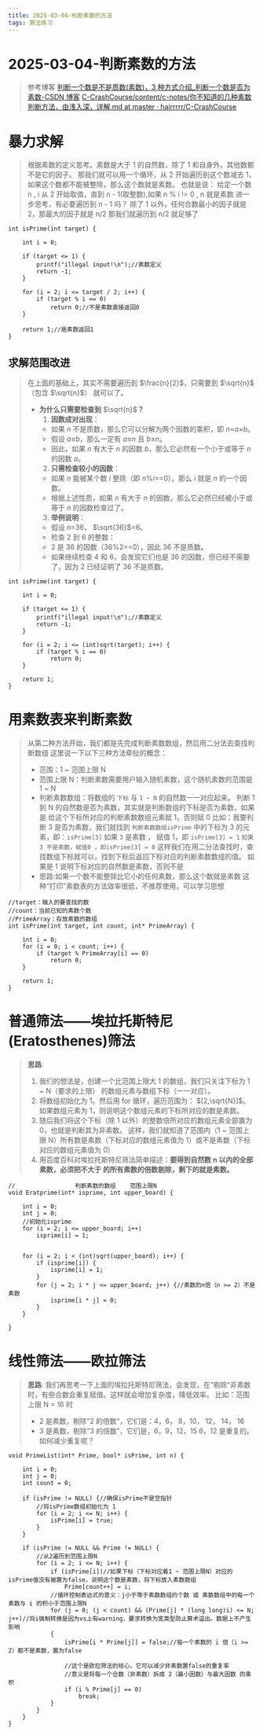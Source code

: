 ```yaml
---
title: 2025-03-04-判断素数的方法
tags: 算法练习
---
```


# 2025-03-04-判断素数的方法

> 参考博客
> [判断一个数是不是质数(素数)，3 种方式介绍_判断一个数是否为素数-CSDN 博客](https://blog.csdn.net/afei__/article/details/80638460)
> [C-CrashCourse/content/c-notes/你不知道的几种素数判断方法，由浅入深，详解.md at master · hairrrrr/C-CrashCourse](https://github.com/hairrrrr/C-CrashCourse/blob/master/content/c-notes/%E4%BD%A0%E4%B8%8D%E7%9F%A5%E9%81%93%E7%9A%84%E5%87%A0%E7%A7%8D%E7%B4%A0%E6%95%B0%E5%88%A4%E6%96%AD%E6%96%B9%E6%B3%95%EF%BC%8C%E7%94%B1%E6%B5%85%E5%85%A5%E6%B7%B1%EF%BC%8C%E8%AF%A6%E8%A7%A3.md)

# **暴力求解**

> 根据素数的定义思考。素数是大于 1 的自然数，除了 1 和自身外，其他数都不是它的因子。 那我们就可以用一个循环，从 2 开始遍历到这个数减去 1，如果这个数都不能被整除，那么这个数就是素数。 也就是说： 给定一个数 n , i 从 2 开始取值，直到 n - 1(取整数),如果 n % i != 0 , n 就是素数 进一步思考，有必要遍历到 n - 1 吗？ 除了 1 以外，任何合数最小的因子就是 2，那最大的因子就是 n/2 那我们就遍历到 n/2 就足够了

```
int isPrime(int target) {

    int i = 0;

    if (target <= 1) {
        printf("illegal input!\n");//素数定义
        return -1;
    }

    for (i = 2; i <= target / 2; i++) {
        if (target % i == 0)
            return 0;//不是素数直接返回0
    }

    return 1;//是素数返回1
}
```

## 求解范围改进

> 在上面的基础上，其实不需要遍历到 $\frac{n}{2}$，只需要到 $\sqrt{n}$（包含 $\sqrt{n}$） 就可以了。
>
> - **为什么只需要检查到** $\sqrt{n}$**？**
>   1. **因数成对出现**：
>   - 如果 _n_ 不是质数，那么它可以分解为两个因数的乘积，即 _n_=_a_×_b_。
>   - 假设 _a_≤_b_，那么一定有 _a_≤_n_ 且 _b_≥_n_。
>   - 因此，如果 _n_ 有大于 _n_ 的因数 _b_，那么它必然有一个小于或等于 _n_ 的因数 _a_。
>   2. **只需检查较小的因数**：
>   - 如果 _n_ 能被某个数 _i_ 整除（即 _n_%_i_==0），那么 _i_ 就是 _n_ 的一个因数。
>   - 根据上述性质，如果 _n_ 有大于 _n_ 的因数，那么它必然已经被小于或等于 _n_ 的因数检查过了。
>   3. **举例说明**：
>   - 假设 _n_=36， $\sqrt{36}$=6。
>   - 检查 2 到 6 的整数：
>   - 2 是 36 的因数（36%2==0），因此 36 不是质数。
>   - 如果继续检查 4 和 6，会发现它们也是 36 的因数，但已经不需要了，因为 2 已经证明了 36 不是质数。

```
int isPrime(int target) {

    int i = 0;

    if (target <= 1) {
        printf("illegal input!\n");//素数定义
        return -1;
    }

    for (i = 2; i <= (int)sqrt(target); i++) {
        if (target % i == 0)
            return 0;
    }

    return 1;
}
```

# **用素数表来判断素数**

> 从第二种方法开始，我们都是先完成判断素数数组，然后用二分法去查找判断数组
> 这里说一下以下三种方法牵扯的概念：
>
> - 范围：1 ~ 范围上限 N
> - 范围上限 N：判断素数需要用户输入随机素数，这个随机素数的范围是 1 ~ N
> - 判断素数数组：将数组的 `下标` 与 `1 ~ N` 的自然数一一对应起来。 判断 1 到 N 的自然数是否为素数，其实就是判断数组的下标是否为素数，如果是 给这个下标所对应的判断素数数组元素赋 1，否则赋 0 比如：我要判断 3 是否为素数，我们就找到 `判断素数数组isPrime` 中的下标为 3 的元素，即：`isPrime[3]` 如果 `3` 是素数 ， 赋值 1，即 `isPrime[3] = 1` `如果 3 不是素数，赋值0 ，即isPrime[3] = 0` 这样我们在用二分法查找时，查找数组下标就可以，找到下标后返回下标对应的判断素数数组的值。 如果是 1 说明下标对应的自然数是素数，否则不是
> - 思路:如果一个数不能整除比它小的任何素数，那么这个数就是素数 这种“打印”素数表的方法效率很低，不推荐使用，可以学习思想

```
//target：输入的要查找的数
//count：当前已知的素数个数
//PrimeArray：存放素数的数组
int isPrime(int target, int count, int* PrimeArray) {

    int i = 0;
    for (i = 0; i < count; i++) {
        if (target % PrimeArray[i] == 0)
            return 0;
    }

    return 1;
}
```

# **普通筛法——埃拉托斯特尼(Eratosthenes)筛法**

> **思路**:
>
> 1. 我们的想法是，创建一个比范围上限大 1 的数组，我们只关注下标为 1 ~ N（要求的上限） 的数组元素与数组下标（一一对应）。
> 2. 将数组初始化为 1。然后用 for 循环，遍历范围为： $[2,\sqrt{N}]$。如果数组元素为 1，则说明这个数组元素的下标所对应的数是素数。
> 3. 随后我们将这个下标（除 1 以外）的整数倍所对应的数组元素全部置为 0，也就是判断其为非素数。 这样，我们就知道了范围内（1 ~ 范围上限 N）所有数是素数（下标对应的数组元素值为 1）或不是素数（下标对应的数组元素值为 0）
> 4. 用百度百科对埃拉托斯特尼筛法简单描述：**要得到自然数 n 以内的全部素数，必须把不大于 的所有素数的倍数剔除，剩下的就是素数。**

```
//                 判断素数的数组    范围上限N
void Eratprime(int* isprime, int upper_board) {

    int i = 0;
    int j = 0;
    //初始化isprime
    for (i = 2; i <= upper_board; i++)
        isprime[i] = 1;


    for (i = 2; i < (int)sqrt(upper_board); i++) {
        if (isprime[i]) {
            isprime[i] = 1;
        }
        for (j = 2; i * j <= upper_board; j++) {//素数的n倍（n >= 2）不是素数
            isprime[i * j] = 0;
        }
    }

}
```

# **线性筛法——欧拉筛法**

> **思路**: 我们再思考一下上面的埃拉托斯特尼筛法，会发现，在“剔除“非素数时，有些合数会重复赋值。这样就会增加复杂度，降低效率。 比如：范围上限 N = 16 时
>
> - 2 是素数，剔除”2 的倍数“，它们是：4，6， 8，10， 12， 14， 16
> - 3 是素数，剔除”3 的倍数”，它们是，6，9，12，15
>   6，12 是重复的。如何减少重复呢？

```
void PrimeList(int* Prime, bool* isPrime, int n) {

    int i = 0;
    int j = 0;
    int count = 0;

    if (isPrime != NULL) {//确保isPrime不是空指针
        //将isPrime数组初始化为 1
        for (i = 2; i <= N; i++) {
            isPrime[i] = true;
        }
    }

    if (isPrime != NULL && Prime != NULL) {
        //从2遍历到范围上限N
        for (i = 2; i <= N; i++) {
            if (isPrime[i])//如果下标（下标对应着1 ~ 范围上限N）对应的isPrime值没有被置为false，说明这个数是素数，将下标放入素数数组
                Prime[count++] = i;
            //循环控制表达式的意义：j小于等于素数数组的个数 或 素数数组中的每一个素数与 i 的积小于范围上限N
            for (j = 0; (j < count) && (Prime[j] * (long long)i) <= N; j++)//将i强制转换是因为vs上有warning，要求转换为宽类型防止算术溢出。数据上不产生影响
            {
                isPrime[i * Prime[j]] = false;//每一个素数的 i 倍（i >= 2）都不是素数，置为false

                //这个是欧拉筛法的核心，它可以减少非素数置false的重复率
                //意义是将每一个合数（非素数）拆成 2（最小因数）与最大因数 的乘积
                if (i % Prime[j] == 0)
                    break;
            }
        }
    }
}
```
